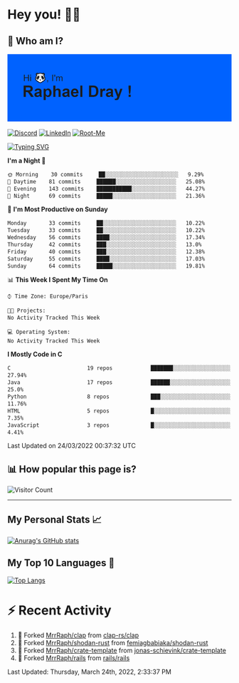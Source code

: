 # **Hey you! 👋🏼**

## **🔎 Who am I?**

<img src="https://github.com/MrrRaph/MrrRaph/blob/master/header.png?raw=true">

[![Discord](https://img.shields.io/badge/Discord-7289DA?style=for-the-badge&logo=discord&logoColor=white
)](https://discordapp.com/users/MrRaph#4214/)
[![LinkedIn](https://img.shields.io/badge/LinkedIn-0077B5?style=for-the-badge&logo=linkedin&logoColor=white)](https://www.linkedin.com/in/raphaeldray/)
[![Root-Me](https://img.shields.io/badge/dynamic/json?color=yellowgreen&label=Root-me%20Score&query=score&style=for-the-badge&url=https://raw.githubusercontent.com/MrrRaph/MrrRaph/master/root-me-stats.json&logoColor=white)](https://www.root-me.org/PandHacker)


[![Typing SVG](https://readme-typing-svg.herokuapp.com?font=glory&size=23&multiline=true&height=65&lines=CyberSecurity+Engineer+%F0%9F%92%BB;Freelance+Fullstack+Developer)](https://git.io/typing-svg)

<!--START_SECTION:waka-->
**I'm a Night 🦉** 

```text
🌞 Morning    30 commits     ██░░░░░░░░░░░░░░░░░░░░░░░   9.29% 
🌆 Daytime    81 commits     ██████░░░░░░░░░░░░░░░░░░░   25.08% 
🌃 Evening    143 commits    ███████████░░░░░░░░░░░░░░   44.27% 
🌙 Night      69 commits     █████░░░░░░░░░░░░░░░░░░░░   21.36%

```
📅 **I'm Most Productive on Sunday** 

```text
Monday       33 commits     ██░░░░░░░░░░░░░░░░░░░░░░░   10.22% 
Tuesday      33 commits     ██░░░░░░░░░░░░░░░░░░░░░░░   10.22% 
Wednesday    56 commits     ████░░░░░░░░░░░░░░░░░░░░░   17.34% 
Thursday     42 commits     ███░░░░░░░░░░░░░░░░░░░░░░   13.0% 
Friday       40 commits     ███░░░░░░░░░░░░░░░░░░░░░░   12.38% 
Saturday     55 commits     ████░░░░░░░░░░░░░░░░░░░░░   17.03% 
Sunday       64 commits     █████░░░░░░░░░░░░░░░░░░░░   19.81%

```


📊 **This Week I Spent My Time On** 

```text
⌚︎ Time Zone: Europe/Paris

🐱‍💻 Projects: 
No Activity Tracked This Week

💻 Operating System: 
No Activity Tracked This Week

```

**I Mostly Code in C** 

```text
C                        19 repos            ███████░░░░░░░░░░░░░░░░░░   27.94% 
Java                     17 repos            ██████░░░░░░░░░░░░░░░░░░░   25.0% 
Python                   8 repos             ███░░░░░░░░░░░░░░░░░░░░░░   11.76% 
HTML                     5 repos             █░░░░░░░░░░░░░░░░░░░░░░░░   7.35% 
JavaScript               3 repos             █░░░░░░░░░░░░░░░░░░░░░░░░   4.41%

```



 Last Updated on 24/03/2022 00:37:32 UTC
<!--END_SECTION:waka-->

## **📊 How popular this page is?**

![Visitor Count](https://profile-counter.glitch.me/MrrRaph/count.svg)

---

## **My Personal Stats 📈**

[![Anurag's GitHub stats](https://github-readme-stats.vercel.app/api?username=mrrraph&count_private=true&show_icons=true&title_color=fff&text_color=fff&bg_color=30,36d1dc,904e95)](https://github.com/anuraghazra/github-readme-stats)

## **My Top 10 Languages 📣**

[![Top Langs](https://github-readme-stats.vercel.app/api/top-langs/?username=mrrraph&langs_count=10&layout=compact&hide=html,css&hide_title=true)](https://github.com/anuraghazra/github-readme-stats)


# **⚡ Recent Activity**

<!--RECENT_ACTIVITY:start-->
1. 🔱 Forked [MrrRaph/clap](https://github.com/MrrRaph/clap) from [clap-rs/clap](https://github.com/clap-rs/clap)
2. 🔱 Forked [MrrRaph/shodan-rust](https://github.com/MrrRaph/shodan-rust) from [femiagbabiaka/shodan-rust](https://github.com/femiagbabiaka/shodan-rust)
3. 🔱 Forked [MrrRaph/crate-template](https://github.com/MrrRaph/crate-template) from [jonas-schievink/crate-template](https://github.com/jonas-schievink/crate-template)
4. 🔱 Forked [MrrRaph/rails](https://github.com/MrrRaph/rails) from [rails/rails](https://github.com/rails/rails)
<!--RECENT_ACTIVITY:end-->
<!--RECENT_ACTIVITY:last_update-->
Last Updated: Thursday, March 24th, 2022, 2:33:37 PM
<!--RECENT_ACTIVITY:last_update_end-->
